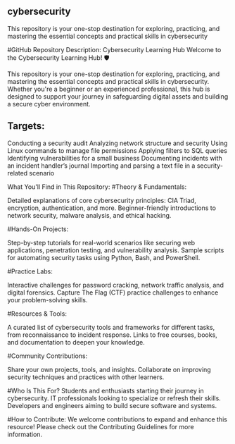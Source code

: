 ## cybersecurity
This repository is your one-stop destination for exploring, practicing, and mastering the essential concepts and practical skills in cybersecurity

#GitHub Repository Description: Cybersecurity Learning Hub
Welcome to the Cybersecurity Learning Hub! 🛡️

This repository is your one-stop destination for exploring, practicing, and mastering the essential concepts and practical skills in cybersecurity. Whether you're a beginner or an experienced professional, this hub is designed to support your journey in safeguarding digital assets and building a secure cyber environment.

## Targets:
Conducting a security audit
Analyzing network structure and security
Using Linux commands to manage file permissions
Applying filters to SQL queries
Identifying vulnerabilities for a small business
Documenting incidents with an incident handler’s journal 
Importing and parsing a text file in a security-related scenario

What You'll Find in This Repository:
#Theory & Fundamentals:

Detailed explanations of core cybersecurity principles: CIA Triad, encryption, authentication, and more.
Beginner-friendly introductions to network security, malware analysis, and ethical hacking.

#Hands-On Projects:

Step-by-step tutorials for real-world scenarios like securing web applications, penetration testing, and vulnerability analysis.
Sample scripts for automating security tasks using Python, Bash, and PowerShell.

#Practice Labs:

Interactive challenges for password cracking, network traffic analysis, and digital forensics.
Capture The Flag (CTF) practice challenges to enhance your problem-solving skills.

#Resources & Tools:

A curated list of cybersecurity tools and frameworks for different tasks, from reconnaissance to incident response.
Links to free courses, books, and documentation to deepen your knowledge.

#Community Contributions:

Share your own projects, tools, and insights.
Collaborate on improving security techniques and practices with other learners.

#Who Is This For?
Students and enthusiasts starting their journey in cybersecurity.
IT professionals looking to specialize or refresh their skills.
Developers and engineers aiming to build secure software and systems.

#How to Contribute:
We welcome contributions to expand and enhance this resource! Please check out the Contributing Guidelines for more information.

